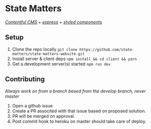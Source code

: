 # State Matters

_[Contentful CMS][2] + [express][3] + [styled components][4]_

## Setup

1.  Clone the repo locally `git clone https://github.com/state-matters/state-matters-website.git`
1.  Install server & client deps `npm install && cd client && yarn`
1.  Get a development server(s) started `npm run dev`

## Contributing

_Always work on from a branch based from the develop branch, never master_

1.  Open a github issue
1.  Create a PR associted with that issue based on proposed solution.
1.  PR will be merged on approval.
1.  Post commit hook to heroku on master should take care of deploy.

[2]: https://www.contentful.com/developers/docs/references/content-delivery-api/
[3]: https://expressjs.com/en/4x/api.html
[4]: https://www.styled-components.com/docs
